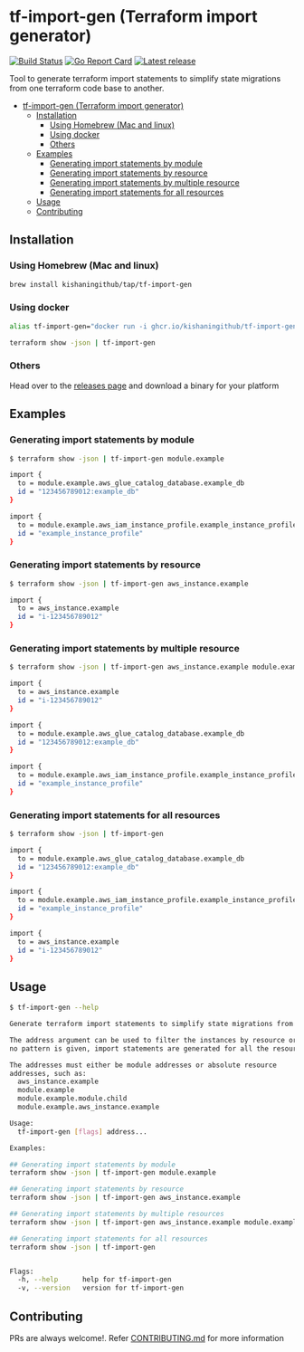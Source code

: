 # tf-import-gen (Terraform import generator)

[![Build Status](https://github.com/kishaningithub/tf-import-gen/actions/workflows/build.yml/badge.svg)](https://github.com/kishaningithub/tf-import-gen/actions/workflows/build.yml)
[![Go Report Card](https://goreportcard.com/badge/github.com/kishaningithub/tf-import-gen)](https://goreportcard.com/report/github.com/kishaningithub/tf-import-gen)
[![Latest release](https://img.shields.io/github/release/kishaningithub/tf-import-gen.svg)](https://github.com/kishaningithub/tf-import-gen/releases)

Tool to generate terraform import statements to simplify state migrations from one terraform code base to another.

<!-- TOC -->
* [tf-import-gen (Terraform import generator)](#tf-import-gen-terraform-import-generator)
  * [Installation](#installation)
    * [Using Homebrew (Mac and linux)](#using-homebrew-mac-and-linux)
    * [Using docker](#using-docker)
    * [Others](#others)
  * [Examples](#examples)
    * [Generating import statements by module](#generating-import-statements-by-module)
    * [Generating import statements by resource](#generating-import-statements-by-resource)
    * [Generating import statements by multiple resource](#generating-import-statements-by-multiple-resource)
    * [Generating import statements for all resources](#generating-import-statements-for-all-resources)
  * [Usage](#usage)
  * [Contributing](#contributing)
<!-- TOC -->

## Installation

### Using Homebrew (Mac and linux)

```bash
brew install kishaningithub/tap/tf-import-gen
```

### Using docker

```bash
alias tf-import-gen="docker run -i ghcr.io/kishaningithub/tf-import-gen:latest"

terraform show -json | tf-import-gen
```

### Others

Head over to the [releases page](https://github.com/kishaningithub/tf-import-gen/releases) and download a binary for your platform

## Examples

### Generating import statements by module

```bash
$ terraform show -json | tf-import-gen module.example

import {
  to = module.example.aws_glue_catalog_database.example_db
  id = "123456789012:example_db"
}

import {
  to = module.example.aws_iam_instance_profile.example_instance_profile
  id = "example_instance_profile"
}
```

### Generating import statements by resource

```bash
$ terraform show -json | tf-import-gen aws_instance.example

import {
  to = aws_instance.example
  id = "i-123456789012"
}
```

### Generating import statements by multiple resource

```bash
$ terraform show -json | tf-import-gen aws_instance.example module.example

import {
  to = aws_instance.example
  id = "i-123456789012"
}

import {
  to = module.example.aws_glue_catalog_database.example_db
  id = "123456789012:example_db"
}

import {
  to = module.example.aws_iam_instance_profile.example_instance_profile
  id = "example_instance_profile"
}
```

### Generating import statements for all resources

```bash
$ terraform show -json | tf-import-gen

import {
  to = module.example.aws_glue_catalog_database.example_db
  id = "123456789012:example_db"
}

import {
  to = module.example.aws_iam_instance_profile.example_instance_profile
  id = "example_instance_profile"
}

import {
  to = aws_instance.example
  id = "i-123456789012"
}
```

## Usage

```bash
$ tf-import-gen --help

Generate terraform import statements to simplify state migrations from one terraform code base to another.

The address argument can be used to filter the instances by resource or module. If
no pattern is given, import statements are generated for all the resources.

The addresses must either be module addresses or absolute resource
addresses, such as:
  aws_instance.example
  module.example
  module.example.module.child
  module.example.aws_instance.example

Usage:
  tf-import-gen [flags] address...

Examples:

## Generating import statements by module
terraform show -json | tf-import-gen module.example

## Generating import statements by resource
terraform show -json | tf-import-gen aws_instance.example

## Generating import statements by multiple resources
terraform show -json | tf-import-gen aws_instance.example module.example

## Generating import statements for all resources
terraform show -json | tf-import-gen


Flags:
  -h, --help      help for tf-import-gen
  -v, --version   version for tf-import-gen
```


## Contributing

PRs are always welcome!. Refer [CONTRIBUTING.md](./CONTRIBUTING.md) for more information



